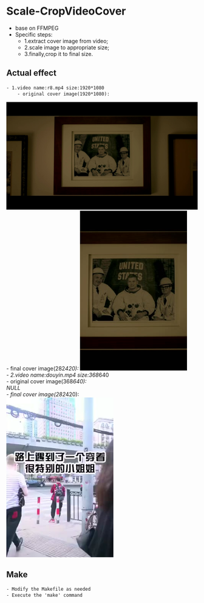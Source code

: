 # Scale-CropVideoCover
- base on FFMPEG
- Specific steps:
    - 1.extract cover image from video;
    - 2.scale image to appropriate size;
    - 3.finally,crop it to final size.
 ## Actual effect
    - 1.video name:r8.mp4 size:1920*1080  
        - original cover image(1920*1080):  
![image](Source/11111.jpeg)  
        - final cover image(282*420):
![image](Source/r8.jpeg)  
     - 2.video name:douyin.mp4 size:368*640  
        - original cover image(368*640):  
            NULL  
        - final cover image(282*420):  
![image](Source/douyin.jpeg)    
  ## Make
    - Modify the Makefile as needed
    - Execute the 'make' command
